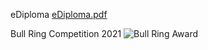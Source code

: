 eDiploma
[eDiploma.pdf](https://github.com/hwang-the-human/My-documents/files/11713067/eDiploma.pdf)

Bull Ring Competition 2021
![Bull Ring Award](https://github.com/hwang-the-human/My-documents/assets/58131395/d39d92c6-e677-48c8-99c5-56273bf62be5)

